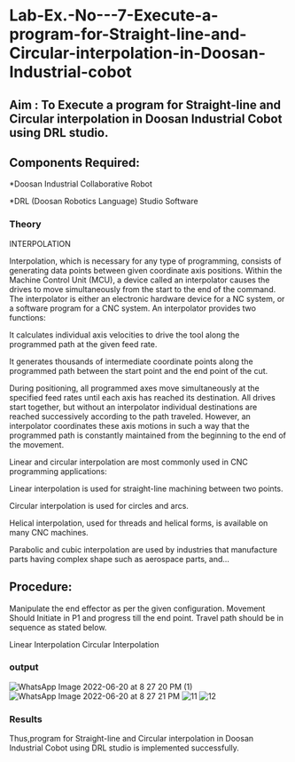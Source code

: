 # Lab-Ex.-No---7-Execute-a-program-for-Straight-line-and-Circular-interpolation-in-Doosan-Industrial-cobot
## Aim : To Execute a program for Straight-line and Circular interpolation in Doosan Industrial Cobot using DRL studio.

## Components Required:

*Doosan Industrial Collaborative Robot

*DRL (Doosan Robotics Language) Studio Software

### Theory 
INTERPOLATION

Interpolation, which is necessary for any type of programming, consists of generating data points between given coordinate axis positions. Within the Machine Control Unit (MCU), a device called an interpolator causes the drives to move simultaneously from the start to the end of the command. The interpolator is either an electronic hardware device for a NC system, or a software program for a CNC system. An interpolator provides two functions:

It calculates individual axis velocities to drive the tool along the programmed path at the given feed rate.

It generates thousands of intermediate coordinate points along the programmed path between the start point and the end point of the cut.

During positioning, all programmed axes move simultaneously at the specified feed rates until each axis has reached its destination. All drives start together, but without an interpolator individual destinations are reached successively according to the path traveled. However, an interpolator coordinates these axis motions in such a way that the programmed path is constantly maintained from the beginning to the end of the movement.

Linear and circular interpolation are most commonly used in CNC programming applications:

Linear interpolation is used for straight-line machining between two points.

Circular interpolation is used for circles and arcs.

Helical interpolation, used for threads and helical forms, is available on many CNC machines.

Parabolic and cubic interpolation are used by industries that manufacture parts having complex shape such as aerospace parts, and...

## Procedure:

Manipulate the end effector as per the given configuration. Movement Should Initiate in P1 and progress till the end point. Travel path should be in sequence as stated below.

Linear Interpolation
Circular Interpolation

### output

![WhatsApp Image 2022-06-20 at 8 27 20 PM (1)](https://user-images.githubusercontent.com/75234646/174630060-746ec009-142f-4450-ac10-24e42ede637d.jpeg)
![WhatsApp Image 2022-06-20 at 8 27 21 PM](https://user-images.githubusercontent.com/75234646/174630123-0e2078a1-41dd-4fae-b6eb-8de7d3ce43de.jpeg)
![11](https://user-images.githubusercontent.com/74660507/174606101-ceefbb2f-1a5e-4b5c-98c4-b675ee6585cb.jpeg)
![12](https://user-images.githubusercontent.com/74660507/174606121-88446623-62de-4a8f-a844-83a673f0d56a.jpeg)

### Results 
Thus,program for Straight-line and Circular interpolation in Doosan Industrial Cobot using DRL studio is implemented successfully.
